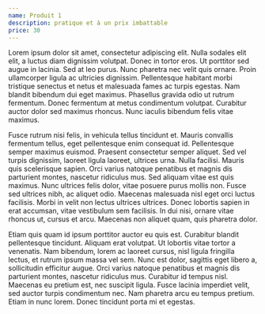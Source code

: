 ```yaml
---
name: Produit 1
description: pratique et à un prix imbattable
price: 30
---
```


Lorem ipsum dolor sit amet, consectetur adipiscing elit. Nulla sodales elit elit, a luctus diam dignissim volutpat. Donec in tortor eros. Ut porttitor sed augue in lacinia. Sed at leo purus. Nunc pharetra nec velit quis ornare. Proin ullamcorper ligula ac ultricies dignissim. Pellentesque habitant morbi tristique senectus et netus et malesuada fames ac turpis egestas. Nam blandit bibendum dui eget maximus. Phasellus gravida odio ut rutrum fermentum. Donec fermentum at metus condimentum volutpat. Curabitur auctor dolor sed maximus rhoncus. Nunc iaculis bibendum felis vitae maximus.

Fusce rutrum nisi felis, in vehicula tellus tincidunt et. Mauris convallis fermentum tellus, eget pellentesque enim consequat id. Pellentesque semper maximus euismod. Praesent consectetur semper aliquet. Sed vel turpis dignissim, laoreet ligula laoreet, ultrices urna. Nulla facilisi. Mauris quis scelerisque sapien. Orci varius natoque penatibus et magnis dis parturient montes, nascetur ridiculus mus. Sed aliquam vitae est quis maximus. Nunc ultrices felis dolor, vitae posuere purus mollis non. Fusce sed ultrices nibh, ac aliquet odio. Maecenas malesuada nisl eget orci luctus facilisis. Morbi in velit non lectus ultrices ultrices. Donec lobortis sapien in erat accumsan, vitae vestibulum sem facilisis. In dui nisi, ornare vitae rhoncus ut, cursus et arcu. Maecenas non aliquet quam, quis pharetra dolor.

Etiam quis quam id ipsum porttitor auctor eu quis est. Curabitur blandit pellentesque tincidunt. Aliquam erat volutpat. Ut lobortis vitae tortor a venenatis. Nam bibendum, lorem ac laoreet cursus, nisl ligula fringilla lectus, et rutrum ipsum massa vel sem. Nunc est dolor, sagittis eget libero a, sollicitudin efficitur augue. Orci varius natoque penatibus et magnis dis parturient montes, nascetur ridiculus mus. Curabitur id tempus nisl. Maecenas eu pretium est, nec suscipit ligula. Fusce lacinia imperdiet velit, sed auctor turpis condimentum nec. Nam pharetra arcu eu tempus pretium. Etiam in nunc lorem. Donec tincidunt porta mi et egestas.